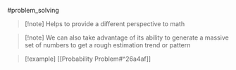 #problem_solving 
>[!note] Helps to provide a different perspective to math

>[!note] We can also take advantage of its ability to generate a massive set of numbers to get a rough estimation trend or pattern


>[!example] [[Probability Problem#^26a4af]]